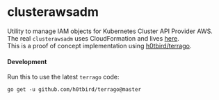 # clusterawsadm

Utility to manage IAM objects for Kubernetes Cluster API Provider AWS.  
The real `clusterawsadm` uses CloudFormation and lives [here](https://github.com/kubernetes-sigs/cluster-api-provider-aws/tree/master/cmd/clusterawsadm).  
This is a proof of concept implementation using [h0tbird/terrago](https://github.com/h0tbird/terrago).

#### Development
Run this to use the latest `terrago` code:
```
go get -u github.com/h0tbird/terrago@master
```